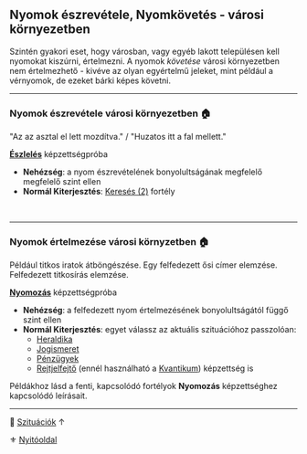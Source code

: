 ## Nyomok észrevétele, Nyomkövetés - városi környezetben

Szintén gyakori eset, hogy városban, vagy egyéb lakott településen kell nyomokat kiszúrni, értelmezni. A nyomok *követése* városi környezetben nem értelmezhető - kivéve az olyan egyértelmű jeleket, mint például a vérnyomok, de ezeket bárki képes követni.

---
### Nyomok észrevétele városi környezetben 🏠

"Az az asztal el lett mozdítva." / "Huzatos itt a fal mellett."

**[Észlelés](../kepzettsegek.primer.altalanos/eszleles.md)** képzettségpróba
- **Nehézség**: a nyom észrevételének bonyolultságának megfelelő megfelelő szint ellen
- **Normál Kiterjesztés**: [Keresés (2)](../fortelyok.altalanos/kereses.md) fortély

<br />

---
### Nyomok értelmezése városi környzetben 🏠

Például titkos iratok átböngészése. Egy felfedezett ősi címer elemzése. Felfedezett titkosírás elemzése.

**[Nyomozás](../kepzettsegek.primer.altalanos/nyomozas.md)** képzettségpróba
- **Nehézség**: a felfedezett nyom értelmezésének bonyolultságától függő szint ellen
- **Normál Kiterjesztés**: egyet válassz az aktuális szituációhoz passzolóan:
  - [Heraldika](../fortelyok.szabad/heraldika.md)
  - [Jogismeret](../fortelyok.szabad/jogismeret.md)
  - [Pénzügyek](../fortelyok.szabad/penzugyek.md)
  - [Rejtjelfejtő](../fortelyok.szabad/rejtjelfejto.md)  (ennél használható a [Kvantikum](../kepzettsegek.szekunder/kvantikum.md)) képzettség is

Példákhoz lásd a fenti, kapcsolódó fortélyok **Nyomozás** képzettséghez kapcsolódó leírásait.

---

🔗 [Szituációk](../160_szituaciok.md) ↑

⚜️ [Nyitóoldal](../start.md#15-szitu%C3%A1ci%C3%B3k)
